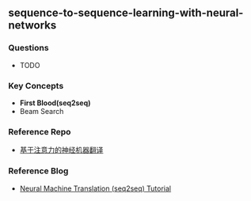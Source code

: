 ## sequence-to-sequence-learning-with-neural-networks
### Questions
- TODO


### Key Concepts
- **First Blood(seq2seq)**
- Beam Search


### Reference Repo
- [基于注意力的神经机器翻译][1]


### Reference Blog
- [Neural Machine Translation (seq2seq) Tutorial][2]


[1]:https://colab.research.google.com/github/tensorflow/docs-l10n/blob/master/site/zh-cn/tutorials/text/nmt_with_attention.ipynb#scrollTo=J0Qjg6vuaHNt
[2]:https://github.com/tensorflow/nmt